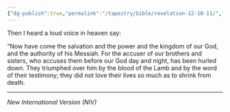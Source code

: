 ```yaml
---
{"dg-publish":true,"permalink":"/tapestry/bible/revelation-12-10-11/","title":"Revelation 12:10–11","hide":true,"tags":["bible","bible-verse"],"dgHomeLink":true,"dgShowLocalGraph":true,"dgEnableSearch":true}
---
```


Then I heard a loud voice in heaven say:

“Now have come the salvation and the power and the kingdom of our God, and the authority of his Messiah. For the accuser of our brothers and sisters, who accuses them before our God day and night, has been hurled down. They triumphed over him by the blood of the Lamb and by the word of their testimony; they did not love their lives so much as to shrink from death.



---
*New International Version (NIV)*